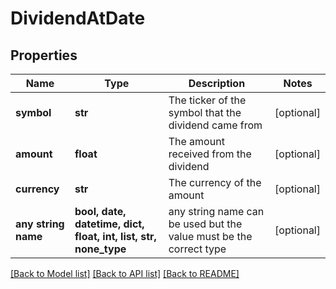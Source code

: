 # DividendAtDate


## Properties
Name | Type | Description | Notes
------------ | ------------- | ------------- | -------------
**symbol** | **str** | The ticker of the symbol that the dividend came from | [optional] 
**amount** | **float** | The amount received from the dividend | [optional] 
**currency** | **str** | The currency of the amount | [optional] 
**any string name** | **bool, date, datetime, dict, float, int, list, str, none_type** | any string name can be used but the value must be the correct type | [optional]

[[Back to Model list]](../README.md#documentation-for-models) [[Back to API list]](../README.md#documentation-for-api-endpoints) [[Back to README]](../README.md)


